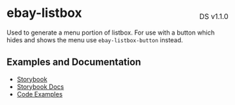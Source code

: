 <h1 style='display: flex; justify-content: space-between; align-items: center;'>
    <span>
        ebay-listbox
    </span>
    <span style='font-weight: normal; font-size: medium; margin-bottom: -15px;'>
        DS v1.1.0
    </span>
</h1>

Used to generate a menu portion of listbox. For use with a button which hides and shows the menu use `ebay-listbox-button` instead.

## Examples and Documentation

- [Storybook](https://ebay.github.io/evo-web/ebayui-core/?path=/story/building-blocks-ebay-listbox)
- [Storybook Docs](https://ebay.github.io/evo-web/ebayui-core/?path=/docs/building-blocks-ebay-listbox)
- [Code Examples](https://github.com/eBay/evo-web/tree/main/packages/ebayui-core/src/components/ebay-listbox/examples)
